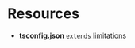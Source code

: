 # Resources

- [**tsconfig.json** `extends` limitations](https://github.com/microsoft/TypeScript/issues/29172)
